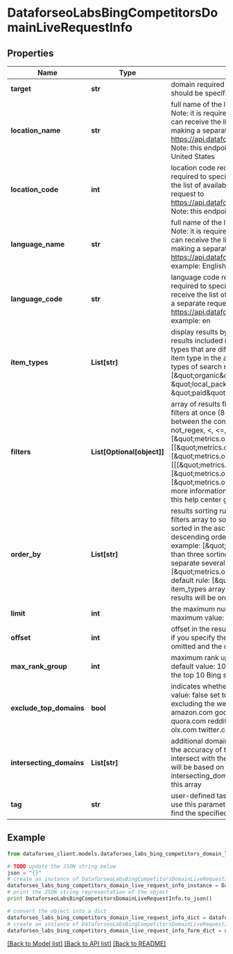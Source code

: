 # DataforseoLabsBingCompetitorsDomainLiveRequestInfo


## Properties

Name | Type | Description | Notes
------------ | ------------- | ------------- | -------------
**target** | **str** | domain required field the domain name of the target website the domain should be specified without https:// and www. | [optional] 
**location_name** | **str** | full name of the location required field if you don’t specify location_code Note: it is required to specify either location_name or location_code you can receive the list of available locations with their location_name by making a separate request to https://api.dataforseo.com/v3/dataforseo_labs/locations_and_languages; Note: this endpoint currently supports the US location only; example: United States | [optional] 
**location_code** | **int** | location code required field if you don’t specify location_name Note: it is required to specify either location_name or location_code you can receive the list of available locations with their location_code by making a separate request to https://api.dataforseo.com/v3/dataforseo_labs/locations_and_languages; Note: this endpoint currently supports the US location only; example: 2840 | [optional] 
**language_name** | **str** | full name of the language required field if you don’t specify language_code Note: it is required to specify either language_name or language_code you can receive the list of available languages with their language_name by making a separate request to the https://api.dataforseo.com/v3/dataforseo_labs/locations_and_languages example: English | [optional] 
**language_code** | **str** | language code required field if you don’t specify language_name Note: it is required to specify either language_name or language_code you can receive the list of available languages with their language_code by making a separate request to the https://api.dataforseo.com/v3/dataforseo_labs/locations_and_languages example: en | [optional] 
**item_types** | **List[str]** | display results by item type optional field indicates the type of search results included in the response Note: if the item_types array contains item types that are different from organic, the results will be ordered by the first item type in the array; you will not be able to sort and filter results by the types of search results not included in the response; possible values: [\&quot;organic\&quot;, \&quot;paid\&quot;, \&quot;featured_snippet\&quot;, \&quot;local_pack\&quot;] default value: [\&quot;organic\&quot;, \&quot;paid\&quot;, \&quot;featured_snippet\&quot;, \&quot;local_pack\&quot;] | [optional] 
**filters** | **List[Optional[object]]** | array of results filtering parameters optional field you can add several filters at once (8 filters maximum) you should set a logical operator and, or between the conditions the following operators are supported: regex, not_regex, &lt;, &lt;&#x3D;, &gt;, &gt;&#x3D;, &#x3D;, &lt;&gt;, in, not_in example: [\&quot;metrics.organic.count\&quot;,\&quot;&gt;\&quot;,50] [[\&quot;metrics.organic.pos_1\&quot;,\&quot;&lt;&gt;\&quot;,0],\&quot;and\&quot;,[\&quot;metrics.organic.etv\&quot;,\&quot;&gt;&#x3D;\&quot;,\&quot;10\&quot;]] [[[\&quot;metrics.organic.count\&quot;,\&quot;&gt;&#x3D;\&quot;,50],\&quot;and\&quot;,[\&quot;metrics.organic.pos_1\&quot;,\&quot;in\&quot;,[1,5]]], \&quot;or\&quot;, [\&quot;metrics.organic.etv\&quot;,\&quot;&gt;&#x3D;\&quot;,\&quot;100\&quot;]] for more information about filters, please refer to Dataforseo Labs – Filters or this help center guide | [optional] 
**order_by** | **List[str]** | results sorting rules optional field you can use the same values as in the filters array to sort the results possible sorting types: asc – results will be sorted in the ascending order desc – results will be sorted in the descending order you should use a comma to specify a sorting type example: [\&quot;metrics.paid.etv,asc\&quot;] Note: you can set no more than three sorting rules in a single request you should use a comma to separate several sorting rules example: [\&quot;metrics.organic.etv,desc\&quot;,\&quot;metrics.paid.count,asc\&quot;] default rule: [\&quot;metrics.organic.count,desc\&quot;] Note: if the item_types array contains item types that are different from organic, the results will be ordered by the first item type in the array | [optional] 
**limit** | **int** | the maximum number of returned domains optional field default value: 100 maximum value: 1000 | [optional] 
**offset** | **int** | offset in the results array of returned domains optional field default value: 0 if you specify the 10 value, the first ten keywords in the results array will be omitted and the data will be provided for the successive keywords | [optional] 
**max_rank_group** | **int** | maximum rank up to which competitors will be considered optional field default value: 100 if you specify 10 here, we will extract competitors from the top 10 Bing search results only | [optional] 
**exclude_top_domains** | **bool** | indicates whether to exclude world’s largest websites optional field default value: false set to true if you want to get highly-relevant competitors excluding the websites listed below: wikipedia.org pinterest.com amazon.com google.com facebook.com wordpress.com medium.com quora.com reddit.com youtube.com ebay.com uol.com.br instagram.com olx.com twitter.com linkedin.com slideshare.net | [optional] 
**intersecting_domains** | **List[str]** | additional domains for improving results accuracy optional field to improve the accuracy of the result, you can specify domains that are known to intersect with the target in SERPs; if you use this array, metrics in the result will be based on SERPs where both target website and intersecting_domains appear; Note: you can specify up to 20 domains in this array | [optional] 
**tag** | **str** | user-defined task identifier optional field the character limit is 255 you can use this parameter to identify the task and match it with the result you will find the specified tag value in the data object of the response | [optional] 

## Example

```python
from dataforseo_client.models.dataforseo_labs_bing_competitors_domain_live_request_info import DataforseoLabsBingCompetitorsDomainLiveRequestInfo

# TODO update the JSON string below
json = "{}"
# create an instance of DataforseoLabsBingCompetitorsDomainLiveRequestInfo from a JSON string
dataforseo_labs_bing_competitors_domain_live_request_info_instance = DataforseoLabsBingCompetitorsDomainLiveRequestInfo.from_json(json)
# print the JSON string representation of the object
print DataforseoLabsBingCompetitorsDomainLiveRequestInfo.to_json()

# convert the object into a dict
dataforseo_labs_bing_competitors_domain_live_request_info_dict = dataforseo_labs_bing_competitors_domain_live_request_info_instance.to_dict()
# create an instance of DataforseoLabsBingCompetitorsDomainLiveRequestInfo from a dict
dataforseo_labs_bing_competitors_domain_live_request_info_form_dict = dataforseo_labs_bing_competitors_domain_live_request_info.from_dict(dataforseo_labs_bing_competitors_domain_live_request_info_dict)
```
[[Back to Model list]](../README.md#documentation-for-models) [[Back to API list]](../README.md#documentation-for-api-endpoints) [[Back to README]](../README.md)


